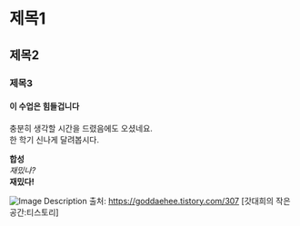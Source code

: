 # 제목1
## 제목2
### 제목3

#### 이 수업은 힘들겁니다

충분히 생각할 시간을 드렸음에도 오셨네요.  
한 학기 신나게 달려봅시다.<br />

**합성**  
*재밌나?*  
**재밌다!**

![Image Description](https://tistory1.daumcdn.net/tistory/1994430/74cb0667c02241939c5c13ec5dd1afb1)
출처: https://goddaehee.tistory.com/307 [갓대희의 작은공간:티스토리]
